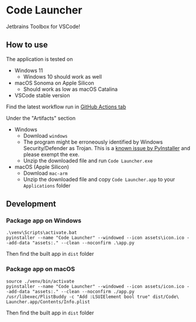 # Code Launcher
Jetbrains Toolbox for VSCode!

## How to use
The application is tested on

* Windows 11
    * Windows 10 should work as well
* macOS Sonoma on Apple Silicon
    * Should work as low as macOS Catalina
* VSCode stable version

Find the latest workflow run in [GitHub Actions tab](https://github.com/sekai-soft/code-launcher/actions)

Under the "Artifacts" section
* Windows
    * Download `windows`
    * The program might be erroneously identified by Windows Security/Defender as Trojan. This is a [known issue by PyInstaller](https://github.com/pyinstaller/pyinstaller/issues/5854) and please exempt the exe.
    * Unzip the downloaded file and run `Code Launcher.exe`
* macOS (Apple Silicon)
    * Download `mac-arm`
    * Unzip the downloaded file and copy `Code Launcher.app` to your `Applications` folder

## Development

### Package app on Windows
```
.\venv\Scripts\activate.bat
pyinstaller --name "Code Launcher" --windowed --icon assets\icon.ico --add-data "assets:." --clean --noconfirm .\app.py
```

Then find the built app in `dist` folder

### Package app on macOS
```
source ./venv/bin/activate
pyinstaller --name "Code Launcher" --windowed --icon assets/icon.ico --add-data "assets:." --clean --noconfirm ./app.py
/usr/libexec/PlistBuddy -c "Add :LSUIElement bool true" dist/Code\ Launcher.app/Contents/Info.plist
```

Then find the built app in `dist` folder